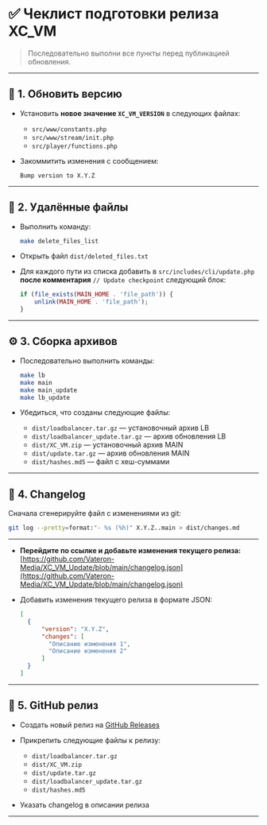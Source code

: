 # ✅ Чеклист подготовки релиза XC\_VM

> Последовательно выполни все пункты перед публикацией обновления.

---

## 🔢 1. Обновить версию

* Установить **новое значение `XC_VM_VERSION`** в следующих файлах:

  * `src/www/constants.php`
  * `src/www/stream/init.php`
  * `src/player/functions.php`
* Закоммитить изменения с сообщением:

  ```
  Bump version to X.Y.Z
  ```

---

## 🧹 2. Удалённые файлы

* Выполнить команду:

  ```bash
  make delete_files_list
  ```
* Открыть файл `dist/deleted_files.txt`
* Для каждого пути из списка добавить в `src/includes/cli/update.php` **после комментария** `// Update checkpoint` следующий блок:

  ```php
  if (file_exists(MAIN_HOME . 'file_path')) {
      unlink(MAIN_HOME . 'file_path');
  }
  ```

---

## ⚙️ 3. Сборка архивов

* Последовательно выполнить команды:

  ```bash
  make lb
  make main
  make main_update
  make lb_update
  ```
* Убедиться, что созданы следующие файлы:

  * `dist/loadbalancer.tar.gz` — установочный архив LB
  * `dist/loadbalancer_update.tar.gz` — архив обновления LB
  * `dist/XC_VM.zip` — установочный архив MAIN
  * `dist/update.tar.gz` — архив обновления MAIN
  * `dist/hashes.md5` — файл с хеш-суммами

---

## 📝 4. Changelog

Сначала сгенерируйте файл с изменениями из git:
```bash
git log --pretty=format:"- %s (%h)" X.Y.Z..main > dist/changes.md
```

---

*   **Перейдите по ссылке и добавьте изменения текущего релиза:**
    [https://github.com/Vateron-Media/XC_VM_Update/blob/main/changelog.json](https://github.com/Vateron-Media/XC_VM_Update/blob/main/changelog.json)

* Добавить изменения текущего релиза в формате JSON:

  ```json
  [
    {
        "version": "X.Y.Z",
        "changes": [
          "Описание изменения 1",
          "Описание изменения 2"
        ]
    }
  ]
  ```

---

## 🚀 5. GitHub релиз

* Создать новый релиз на [GitHub Releases](https://github.com/Vateron-Media/XC_VM/releases)
* Прикрепить следующие файлы к релизу:

  * `dist/loadbalancer.tar.gz`
  * `dist/XC_VM.zip`
  * `dist/update.tar.gz`
  * `dist/loadbalancer_update.tar.gz`
  * `dist/hashes.md5`
* Указать changelog в описании релиза

---

